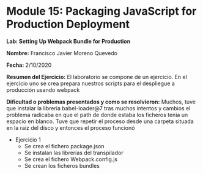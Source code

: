 # Module 15: Packaging JavaScript for Production Deployment

**Lab: Setting Up Webpack Bundle for Production**

**Nombre:** Francisco Javier Moreno Quevedo

**Fecha:** 2/10/2020

**Resumen del Ejercicio:** El laboratorio se compone de un ejercicio. En el ejercicio uno se crea prepara nuestros scripts para el despliegue a producción usando webpack

**Dificultad o problemas presentados y como se resolvieron:** Muchos, tuve que instalar la libreria babel-loader@7 tras muchos intentos y cambios el problema radicaba en que el path de donde estaba los ficheros tenia un espacio en blanco. Tuve que repetir el proceso desde una carpeta situada en la raiz del disco y entonces el proceso funcionó

- Ejercicio 1
  - Se crea el fichero package.json
  - Se  instalan las librerias del transpilador
  - Se crea el fichero Webpack.config.js
  - Se crean los ficheros bundles